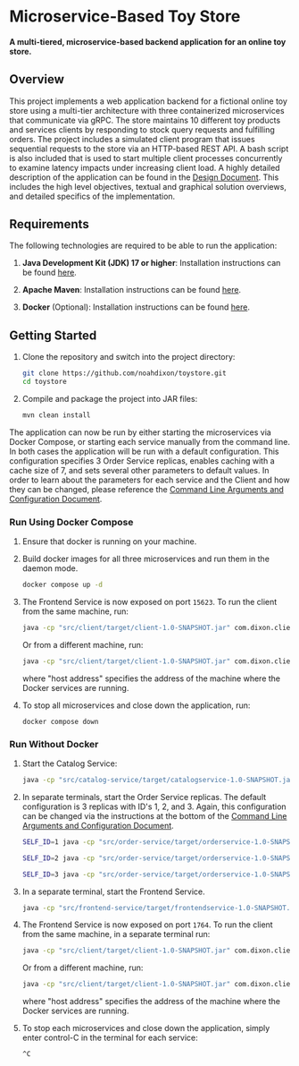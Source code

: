 # Microservice-Based Toy Store

#### A multi-tiered, microservice-based backend application for an online toy store.

## Overview
This project implements a web application backend for a fictional online
toy store using a multi-tier architecture
with three containerized microservices that communicate via gRPC. The store maintains 10 different
toy products and services clients by responding to stock query requests and fulfilling orders. 
The project includes a simulated client program that issues sequential requests to the
store via an HTTP-based REST API. A bash script is also included that is used to start multiple client processes
concurrently to examine latency impacts under increasing client load. A highly detailed description of the application
can be found in the [Design Document](docs/DesignDoc.md). This includes the high level objectives, 
textual and graphical solution overviews, and detailed specifics of the implementation.

## Requirements

The following technologies are required to be able to run the application:
1. **Java Development Kit (JDK) 17 or higher**: Installation instructions can be found
   [here](https://docs.oracle.com/en/java/javase/21/install/overview-jdk-installation.html).


2. **Apache Maven**: Installation instructions can be found
   [here](https://maven.apache.org/install.html).


3. **Docker** (Optional): Installation instructions can be found
   [here](https://docs.docker.com/get-docker/).

## Getting Started

1. Clone the repository and switch into the project directory:
   ```sh
   git clone https://github.com/noahdixon/toystore.git
   cd toystore
   ```

2. Compile and package the project into JAR files:
   ```sh
   mvn clean install
   ```

The application can now be run by either starting the microservices via Docker Compose,
or starting each service manually from the command line. In both cases the application will be 
run with a default configuration. This configuration specifies 3 Order Service replicas,
enables caching with a cache size of 7, and sets several other parameters to default values. 
In order to learn about the parameters for each service and the Client and how they can be changed,
please reference the [Command Line Arguments and Configuration Document](docs/CmdLineArgs.md).

### Run Using Docker Compose
1. Ensure that docker is running on your machine.


2. Build docker images for all
   three microservices and run them in the daemon mode.
   ```sh
   docker compose up -d
   ```

3. The Frontend Service is now exposed on port `15623`. To run the client from the same machine, run:
   ```sh
   java -cp "src/client/target/client-1.0-SNAPSHOT.jar" com.dixon.client.Main -p 15623
   ```
   Or from a different machine, run:
   ```sh
   java -cp "src/client/target/client-1.0-SNAPSHOT.jar" com.dixon.client.Main -s <server address> -p 15623
   ```
   where "host address" specifies the address of the machine where the Docker services are running.


4. To stop all microservices and close down the application, run:
   ```shell
   docker compose down
   ```

### Run Without Docker

1. Start the Catalog Service:
   ```sh
   java -cp "src/catalog-service/target/catalogservice-1.0-SNAPSHOT.jar" com.dixon.catalog.CatalogServiceServer
   ```


2. In separate terminals, start the Order Service replicas. 
The default configuration is 3 replicas with ID's 1, 2, and 3. 
Again, this configuration can be changed via the instructions at the bottom of the [Command Line Arguments and Configuration Document](docs/CmdLineArgs.md).

   ```sh
   SELF_ID=1 java -cp "src/order-service/target/orderservice-1.0-SNAPSHOT.jar" com.dixon.order.OrderServiceServer -p 1766 
   ```
   
   ```sh
   SELF_ID=2 java -cp "src/order-service/target/orderservice-1.0-SNAPSHOT.jar" com.dixon.order.OrderServiceServer -p 1767
   ```
   
   ```sh
   SELF_ID=3 java -cp "src/order-service/target/orderservice-1.0-SNAPSHOT.jar" com.dixon.order.OrderServiceServer -p 1768
   ```


3. In a separate terminal, start the Frontend Service.

   ```sh
   java -cp "src/frontend-service/target/frontendservice-1.0-SNAPSHOT.jar" com.dixon.frontend.FrontendServiceServer 
   ```


3. The Frontend Service is now exposed on port `1764`. To run the client from the same machine, in a separate terminal run:
   ```sh
   java -cp "src/client/target/client-1.0-SNAPSHOT.jar" com.dixon.client.Main -p 1764
   ```
   Or from a different machine, run:
   ```sh
   java -cp "src/client/target/client-1.0-SNAPSHOT.jar" com.dixon.client.Main -s <server address> -p 1764
   ```
   where "host address" specifies the address of the machine where the Docker services are running.

4. To stop each microservices and close down the application, simply enter control-C in the
terminal for each service:
   ```shell
   ^C
   ```